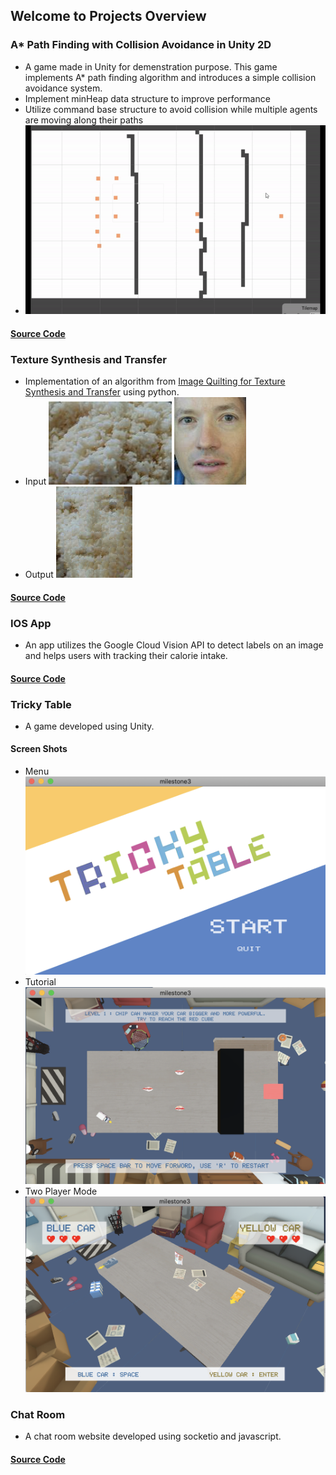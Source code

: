 ## Welcome to Projects Overview

### A* Path Finding with Collision Avoidance in Unity 2D
- A game made in Unity for demenstration purpose. This game implements A* path finding algorithm and introduces a simple collision avoidance system.
- Implement minHeap data structure to improve performance
- Utilize command base structure to avoid collision while multiple agents are moving along their paths
- ![Image](/imgs/collisionAvoidance.gif)
#### [Source Code](https://github.com/chuanky/A-PathFindingUnity2D.git)

### Texture Synthesis and Transfer
- Implementation of an algorithm from [Image Quilting for Texture Synthesis and Transfer](https://people.eecs.berkeley.edu/~efros/research/quilting/quilting.pdf) using python.
- Input
![Image](/imgs/rice.png)
![Image](/imgs/man_face.png)
- Output
![Image](/imgs/output_man_rice.png)
#### [Source Code](https://github.com/chuanky/TextureSynthesis.git)

### IOS App
- An app utilizes the Google Cloud Vision API to detect labels on an image and helps users with tracking their calorie intake.
#### [Source Code](https://github.com/chuanky/calorieTracker.git)

### Tricky Table
- A game developed using Unity.
#### Screen Shots
- Menu
![Image](/imgs/Menu.png)
- Tutorial
![Image](/imgs/Tutorial.png)
- Two Player Mode
![Image](/imgs/TwoPlayer.png)

### Chat Room
- A chat room website developed using socketio and javascript. 
#### [Source Code](https://github.com/chuanky/chatRoom.git)
